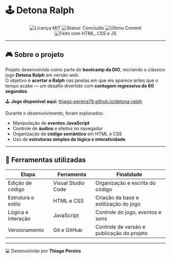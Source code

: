 # 🕹️ Detona Ralph

<p align="center">
  <img src="https://img.shields.io/badge/License-MIT-yellow.svg" alt="Licença MIT"/>
  <img src="https://img.shields.io/badge/status-concluído-brightgreen" alt="Status: Concluído"/>
  <img src="https://img.shields.io/github/last-commit/thiago-pereira79/detona-ralph?color=blue&label=ultimo%20commit" alt="Último Commit"/>
  <img src="https://img.shields.io/badge/feito%20com-HTML%20%26%20CSS%20%26%20JS-orange" alt="Feito com HTML, CSS e JS"/>
</p>

---

## 🎮 Sobre o projeto

Projeto desenvolvido como parte do **bootcamp da DIO**, recriando o clássico jogo **Detona Ralph** em versão web.  
O objetivo é **acertar o Ralph** nas janelas em que ele aparece antes que o tempo acabe — um desafio divertido com **contagem regressiva de 60 segundos**.

🕹️ **Jogo disponível aqui:** [thiago-pereira79.github.io/detona-ralph](https://thiago-pereira79.github.io/detona-ralph/)

Durante o desenvolvimento, foram explorados:
- Manipulação de **eventos JavaScript**
- Controle de **áudios** e efeitos no navegador
- Organização de **código semântico** em HTML e CSS
- Uso de **estruturas simples de lógica e interatividade**

---

## 🧠 Ferramentas utilizadas

| Etapa | Ferramenta | Finalidade |
|-------|-------------|------------|
| Edição de código | Visual Studio Code | Organização e escrita do código |
| Estrutura e estilo | HTML e CSS | Criação da base e estilização do jogo |
| Lógica e interação | JavaScript | Controle do jogo, eventos e sons |
| Versionamento | Git e GitHub | Controle de versão e publicação do projeto |

---

💻 Desenvolvido por **Thiago Pereira**
